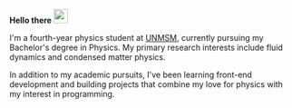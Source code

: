 **Hello there** <img src="https://media.giphy.com/media/hvRJCLFzcasrR4ia7z/giphy.gif" height="25px">

I'm a fourth-year physics student at [UNMSM](https://unmsm.edu.pe/), currently pursuing my Bachelor's degree in Physics. My primary research interests include fluid dynamics and condensed matter physics.

In addition to my academic pursuits, I've been learning front-end development and building projects that combine my love for physics with my interest in programming.
